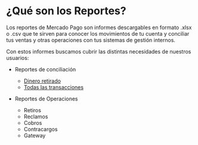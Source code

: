 # ¿Qué son los Reportes?

Los reportes de Mercado Pago son informes descargables en formato .xlsx o .csv que te sirven para conocer los movimientos de tu cuenta y conciliar tus ventas y otras operaciones con tus sistemas de gestión internos.

Con estos informes buscamos cubrir las distintas necesidades de nuestros usuarios:

* Reportes de conciliación
    + [Dinero retirado](https://www.mercadopago.com.ar/developers/es/guides/manage-account/reports/available-money/introduction/)
    + [Todas las transacciones](https://www.mercadopago.com.ar/developers/es/guides/manage-account/reports/account-money/introduction/)

* Reportes de Operaciones
    + Retiros
    + Reclamos
    + Cobros
    + Contracargos
    + Gateway
